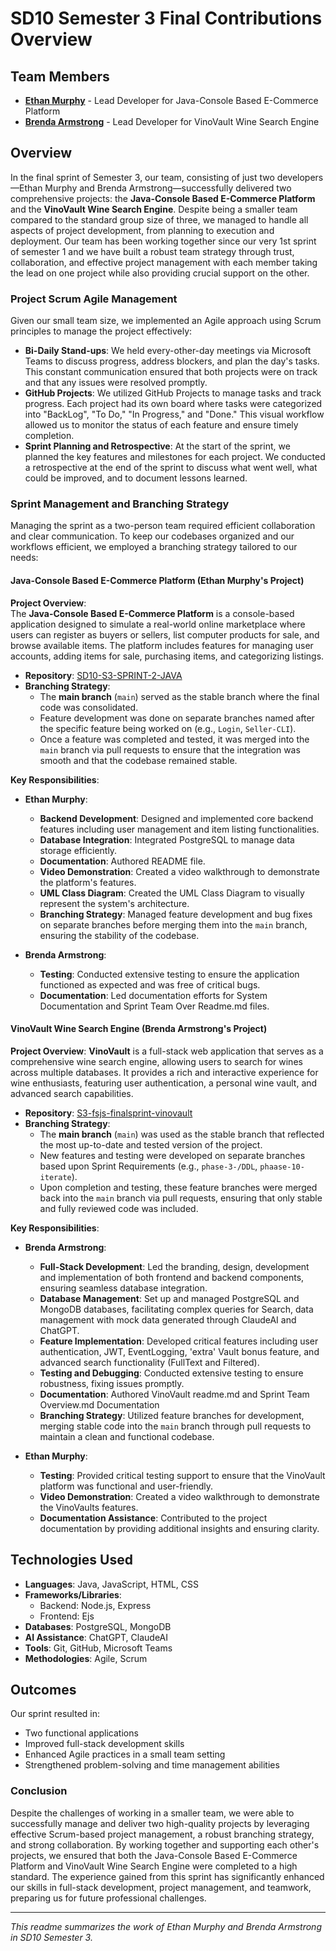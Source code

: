 # SD10 Semester 3 Final Contributions Overview

## Team Members

- **[Ethan Murphy](https://github.com/emurphy04)** - Lead Developer for Java-Console Based E-Commerce Platform
- **[Brenda Armstrong](https://github.com/brendaleearmstrong)** - Lead Developer for VinoVault Wine Search Engine

## Overview

In the final sprint of Semester 3, our team, consisting of just two developers—Ethan Murphy and Brenda Armstrong—successfully delivered two comprehensive projects: the **Java-Console Based E-Commerce Platform** and the **VinoVault Wine Search Engine**. Despite being a smaller team compared to the standard group size of three, we managed to handle all aspects of project development, from planning to execution and deployment. Our team has been working together since our very 1st sprint of semester 1 and we have built a robust team strategy through trust, collaboration, and effective project management with each member taking the lead on one project while also providing crucial support on the other.

### Project Scrum Agile Management

Given our small team size, we implemented an Agile approach using Scrum principles to manage the project effectively:

- **Bi-Daily Stand-ups**: We held every-other-day meetings via Microsoft Teams to discuss progress, address blockers, and plan the day's tasks. This constant communication ensured that both projects were on track and that any issues were resolved promptly.
- **GitHub Projects**: We utilized GitHub Projects to manage tasks and track progress. Each project had its own board where tasks were categorized into "BackLog", "To Do," "In Progress," and "Done." This visual workflow allowed us to monitor the status of each feature and ensure timely completion.
- **Sprint Planning and Retrospective**: At the start of the sprint, we planned the key features and milestones for each project. We conducted a retrospective at the end of the sprint to discuss what went well, what could be improved, and to document lessons learned.

### Sprint Management and Branching Strategy

Managing the sprint as a two-person team required efficient collaboration and clear communication. To keep our codebases organized and our workflows efficient, we employed a branching strategy tailored to our needs:

#### Java-Console Based E-Commerce Platform (Ethan Murphy's Project)

**Project Overview**:  
The **Java-Console Based E-Commerce Platform** is a console-based application designed to simulate a real-world online marketplace where users can register as buyers or sellers, list computer products for sale, and browse available items. The platform includes features for managing user accounts, adding items for sale, purchasing items, and categorizing listings.

- **Repository**: [SD10-S3-SPRINT-2-JAVA](https://github.com/emurphy04/SD10-S3-SPRINT-2-JAVA)
- **Branching Strategy**:
  - The **main branch** (`main`) served as the stable branch where the final code was consolidated.
  - Feature development was done on separate branches named after the specific feature being worked on (e.g., `Login`, `Seller-CLI`).
  - Once a feature was completed and tested, it was merged into the `main` branch via pull requests to ensure that the integration was smooth and that the codebase remained stable.

**Key Responsibilities**:

- **Ethan Murphy**:
  - **Backend Development**: Designed and implemented core backend features including user management and item listing functionalities.
  - **Database Integration**: Integrated PostgreSQL to manage data storage efficiently.
  - **Documentation**: Authored README file.
  - **Video Demonstration**: Created a video walkthrough to demonstrate the platform's features.
  - **UML Class Diagram**: Created the UML Class Diagram to visually represent the system's architecture.
  - **Branching Strategy**: Managed feature development and bug fixes on separate branches before merging them into the `main` branch, ensuring the stability of the codebase.

- **Brenda Armstrong**:
  - **Testing**: Conducted extensive testing to ensure the application functioned as expected and was free of critical bugs.
  - **Documentation**: Led documentation efforts for System Documentation and Sprint Team Over Readme.md files.

#### VinoVault Wine Search Engine (Brenda Armstrong's Project)

**Project Overview**:
**VinoVault** is a full-stack web application that serves as a comprehensive wine search engine, allowing users to search for wines across multiple databases. It provides a rich and interactive experience for wine enthusiasts, featuring user authentication, a personal wine vault, and advanced search capabilities.

- **Repository**: [S3-fsjs-finalsprint-vinovault](https://github.com/brendaleearmstrong/S3-fsjs-finalsprint-vinovault)
- **Branching Strategy**:
  - The **main branch** (`main`) was used as the stable branch that reflected the most up-to-date and tested version of the project.
  - New features and testing were developed on separate branches based upon Sprint Requirements (e.g., `phase-3-/DDL`, `phaase-10-iterate`).
  - Upon completion and testing, these feature branches were merged back into the `main` branch via pull requests, ensuring that only stable and fully reviewed code was included.

**Key Responsibilities**:

- **Brenda Armstrong**:
  - **Full-Stack Development**: Led the branding, design, development and implementation of both frontend and backend components, ensuring seamless database integration.
  - **Database Management**: Set up and managed PostgreSQL and MongoDB databases, facilitating complex queries for Search, data management with mock data generated through ClaudeAI and ChatGPT.
  - **Feature Implementation**: Developed critical features including user authentication, JWT, EventLogging, 'extra' Vault bonus feature, and advanced search functionality (FullText and Filtered).
  - **Testing and Debugging**: Conducted extensive testing to ensure robustness, fixing issues promptly.
  - **Documentation**: Authored VinoVault readme.md and Sprint Team Overview.md Documentation
  - **Branching Strategy**: Utilized feature branches for development, merging stable code into the `main` branch through pull requests to maintain a clean and functional codebase.

- **Ethan Murphy**:
  - **Testing**: Provided critical testing support to ensure that the VinoVault platform was functional and user-friendly.
  - **Video Demonstration**: Created a video walkthrough to demonstrate the VinoVaults features.
  - **Documentation Assistance**: Contributed to the project documentation by providing additional insights and ensuring clarity.

## Technologies Used

- **Languages**: Java, JavaScript, HTML, CSS
- **Frameworks/Libraries**:
  - Backend: Node.js, Express
  - Frontend: Ejs
- **Databases**: PostgreSQL, MongoDB
- **AI Assistance**: ChatGPT, ClaudeAI
- **Tools**: Git, GitHub, Microsoft Teams
- **Methodologies**: Agile, Scrum

## Outcomes

Our sprint resulted in:

- Two functional applications
- Improved full-stack development skills
- Enhanced Agile practices in a small team setting
- Strengthened problem-solving and time management abilities

### Conclusion

Despite the challenges of working in a smaller team, we were able to successfully manage and deliver two high-quality projects by leveraging effective Scrum-based project management, a robust branching strategy, and strong collaboration. By working together and supporting each other's projects, we ensured that both the Java-Console Based E-Commerce Platform and VinoVault Wine Search Engine were completed to a high standard. The experience gained from this sprint has significantly enhanced our skills in full-stack development, project management, and teamwork, preparing us for future professional challenges.

---

*This readme summarizes the work of Ethan Murphy and Brenda Armstrong in SD10 Semester 3.*
